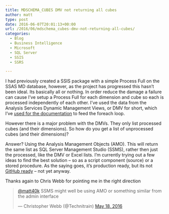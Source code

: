 ```yaml
---
title: MDSCHEMA_CUBES DMV not returning all cubes
author: matt
type: post
date: 2016-06-07T20:01:13+00:00
url: /2016/06/mdschema_cubes-dmv-not-returning-all-cubes/
categories:
  - Blog
  - Business Intelligence
  - Microsoft
  - SQL Server
  - SSIS
  - SSRS

---
```

I had previously created a SSIS package with a simple Process Full on the SSAS MD database, however, as the project has progressed this hasn&#8217;t been ideal. Its basically all or nothing. In order reduce the damage a failure can cause I&#8217;ve setup a Process Full for each dimension and cube so each is processed independently of each other. I&#8217;ve used the data from the Analysis Services Dynamic Management Views, or DMV for short, which I&#8217;ve <a href="//matt40k.uk/2015/08/documentation/" target="_blank" rel="nofollow">used for the documentation</a> to feed the foreach loop.

However there is a major problem with the DMVs. They only list processed cubes (and their dimensions). So how do you get a list of unprocessed cubes (and their dimensions)?

Answer? Using the Analysis Management Objects (AMO). This will return the same list as SQL Server Management Studio (SSMS), rather then just the processed, like the DMV or Excel lists. I&#8217;m currently trying out a few ideas to find the best solution &#8211; so as a script component (source) or a stored procedure. As the saying goes, it&#8217;s production ready, but its not <a href="https://github.com/matt40k" target="_blank" rel="nofollow">GitHub ready</a> &#8211; not yet anyway.

Thanks again to Chris Webb for pointing me in the right direction

<blockquote class="twitter-tweet" data-width="550">
  <p lang="en" dir="ltr">
    <a href="https://twitter.com/matt40k" target="_blank" rel="nofollow">@matt40k</a> SSMS might well be using AMO or something similar from the admin interface
  </p>
  
  <p>
    &mdash; Christopher Webb (@Technitrain) <a href="https://twitter.com/Technitrain/status/732886507019767808" target="_blank" rel="nofollow">May 18, 2016</a>
  </p>
</blockquote>



&nbsp;
